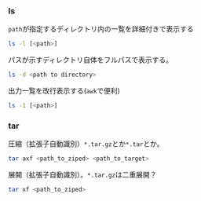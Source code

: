 
### ls

`path`が指定するディレクトリ内の一覧を詳細付きで表示する

```bash
ls -l [<path>]
```

パスが示すディレクトリ自体をフルパスで表示する。

```bash
ls -d <path to directory>
```

出力一覧を改行表示する(`awk`で便利)

```bash
ls -1 [<path>]
```

### tar

圧縮（拡張子自動識別）`*.tar.gz`とか`*.tar`とか。

```bash
tar axf <path_to_ziped> <path_to_target>
```

展開（拡張子自動識別）。`*.tar.gz`は二重展開？

```bash
tar xf <path_to_ziped>
```

